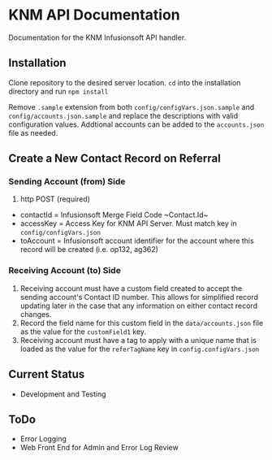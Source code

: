 # KNM API Documentation
Documentation for the KNM Infusionsoft API handler.

## Installation
Clone repository to the desired server location. `cd` into the installation directory and run `npm install`

Remove `.sample` extension from both `config/configVars.json.sample` and `config/accounts.json.sample` and replace the descriptions with valid configuration values. Addtional accounts can be added to the `accounts.json` file as needed.

## Create a New Contact Record on Referral
### Sending Account (from) Side
1. http POST (required)
  * contactId = Infusionsoft Merge Field Code ~Contact.Id~
  * accessKey = Access Key for KNM API Server. Must match key in `config/configVars.json`
  * toAccount = Infusionsoft account identifier for the account where this record will be created (i.e. op132, ag362)

### Receiving Account (to) Side
1. Receiving account must have a custom field created to accept the sending account's Contact ID number. This allows for simplified record updating later in the case that any information on either contact record changes.
2. Record the field name for this custom field in the `data/accounts.json` file as the value for the `customField1` key.
3. Receiving account must have a tag to apply with a unique name that is loaded as the value for the `referTagName` key in `config.configVars.json` 

## Current Status
* Development and Testing

## ToDo
* Error Logging
* Web Front End for Admin and Error Log Review
